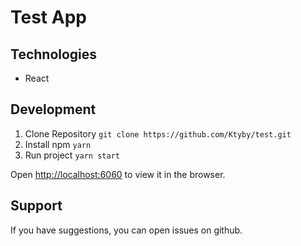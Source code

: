 # Test App

## Technologies

- React

## Development

1. Clone Repository `git clone https://github.com/Ktyby/test.git`
2. Install npm `yarn`
3. Run project `yarn start`

Open [http://localhost:6060](http://localhost:6060) to view it in the browser.

## Support

If you have suggestions, you can open issues on github.

